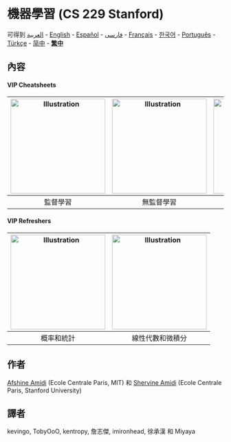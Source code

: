 # 機器學習 (CS 229 Stanford)
可得到 [العربية](https://github.com/afshinea/stanford-cs-229-machine-learning/tree/master/ar) -  [English](https://github.com/afshinea/stanford-cs-229-machine-learning/tree/master/en) -  [Español](https://github.com/afshinea/stanford-cs-229-machine-learning/tree/master/es) -  [فارسی](https://github.com/afshinea/stanford-cs-229-machine-learning/tree/master/fa) -  [Français](https://github.com/afshinea/stanford-cs-229-machine-learning/tree/master/fr) -  [한국어](https://stanford.edu/~shervine/l/ko/teaching/cs-229/cheatsheet-machine-learning-tips-and-tricks) -  [Português](https://github.com/afshinea/stanford-cs-229-machine-learning/tree/master/pt) -  [Türkçe](https://github.com/afshinea/stanford-cs-229-machine-learning/tree/master/tr) -  [简中](https://github.com/afshinea/stanford-cs-229-machine-learning/tree/master/zh) -  [**繁中**](https://github.com/afshinea/stanford-cs-229-machine-learning/tree/master/zh-tw)

## 內容
#### VIP Cheatsheets
|<a href="https://github.com/afshinea/stanford-cs-229-machine-learning/blob/master/zh-tw/cheatsheet-supervised-learning.pdf"><img src="https://stanford.edu/~shervine/teaching/cs-229/illustrations/cover/zh-001.png?" alt="Illustration" width="220px"/></a>|<a href="https://github.com/afshinea/stanford-cs-229-machine-learning/blob/master/zh-tw/cheatsheet-unsupervised-learning.pdf"><img src="https://stanford.edu/~shervine/teaching/cs-229/illustrations/cover/zh-002.png" alt="Illustration" width="220px"/></a>|<a href="https://github.com/afshinea/stanford-cs-229-machine-learning/blob/master/zh-tw/cheatsheet-deep-learning.pdf"><img src="https://stanford.edu/~shervine/teaching/cs-229/illustrations/cover/zh-003.png" alt="Illustration" width="220px"/></a>|<a href="https://github.com/afshinea/stanford-cs-229-machine-learning/blob/master/zh-tw/cheatsheet-machine-learning-tips-and-tricks.pdf"><img src="https://stanford.edu/~shervine/teaching/cs-229/illustrations/cover/zh-004.png" alt="Illustration" width="220px"/></a>|
|:--:|:--:|:--:|:--:|
|監督學習|無監督學習|深度學習|機器學習技巧和秘訣|

#### VIP Refreshers
|<a href="https://github.com/afshinea/stanford-cs-229-machine-learning/blob/master/zh-tw/refresher-probabilities-statistics.pdf"><img src="https://stanford.edu/~shervine/teaching/cs-229/illustrations/cover/zh-005.png" alt="Illustration" width="220px"/></a>|<a href="https://github.com/afshinea/stanford-cs-229-machine-learning/blob/master/zh-tw/refresher-algebra-calculus.pdf"><img src="https://stanford.edu/~shervine/teaching/cs-229/illustrations/cover/zh-006.png#1" alt="Illustration" width="220px"/></a>|
|:--:|:--:|
|概率和統計|線性代數和微積分|

## 作者
[Afshine Amidi](https://twitter.com/afshinea) (Ecole Centrale Paris, MIT) 和 [Shervine Amidi](https://twitter.com/shervinea) (Ecole Centrale Paris, Stanford University)

## 譯者
kevingo, TobyOoO, kentropy, 詹志傑, imironhead, 徐承漢 和 Miyaya

